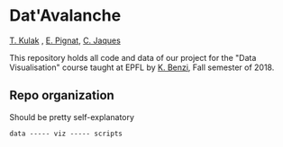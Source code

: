 # Dat'Avalanche

[T. Kulak](mailto:thibaut.kulak@idiap.ch) , [E. Pignat](mailto:emmanuel.pignat@idiap.ch), [C. Jaques](mailto:christian.jaques@idiap.ch)

This repository holds all code and data of our project for the "Data Visualisation" course taught at EPFL by [K. Benzi](https://www.kirellbenzi.com/), Fall semester of 2018.

## Repo organization

Should be pretty self-explanatory

```
data ----- viz ----- scripts
```


